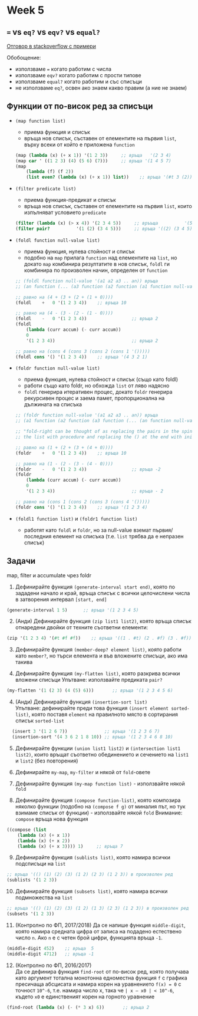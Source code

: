 # Week 5

## `=` vs `eq?` vs `eqv?` vs `equal?`

[Отговор в stackoverflow с примери](https://stackoverflow.com/questions/16299246/what-is-the-difference-between-eq-eqv-equal-and-in-scheme)

Обобощение:

- използваме `=` когато работим с числа
- използваме `eqv?` когато работим с прости типове
- използваме `equal?` когато работим и със списъци
- не използваме `eq?`, oсвен ако знаем какво правим (а ние не знаем)

## Функции от по-висок ред за списъци

- `(map function list)`
  - приема функция и списък
  - връща нов списък, съставен от елементите на първия `list`, върху всеки от който е приложена `function`

  ```scheme
  (map (lambda (x) (+ x 1)) '(1 2 3))     ;; връща   '(2 3 4)
  (map car ' ((1 2 3) (4) (5 6) (7)))     ;; връща '(1 4 5 7)
  (map
      (lambda (f) (f 2))
      (list even? (lambda (x) (+ x 1)) list))    ;; връща '(#t 3 (2))
  ```

- `(filter predicate list)`
  - приема функция-предикат и списък
  - връща нов списък, съставен от елементите на първия `list`, които изпълняват условието `predicate`

  ```scheme
  (filter (lambda (x) (> x 4)) '(2 3 4 5))     ;; връъща          '(5)
  (filter pair?          '(1 (2) (3 4 5)))     ;; връща '((2) (3 4 5))
  ```

- `(foldl function null-value list)`
  - приема функция, нулева стойност и списък
  - подобно на `map` прилага `function` над елементите на `list`, но докато `map` комбинира резултатите в нов списък, `foldl` ги комбинира по произволен начин, определен от `function`

  ```scheme
  ;; (foldl function null-value '(a1 a2 a3 .. an)) връща
  ;; (an function (... (a3 function (a2 function (a1 function null-value)))))

  ;; равно на (4 + (3 + (2 + (1 + 0))))
  (foldl    +   0 '(1 2 3 4))    ;; връща 10

  ;; равно на (4 - (3 - (2 - (1 - 0))))
  (foldl    -   0 '(1 2 3 4))                 ;; връща 2
  (foldl
      (lambda (curr accum) (- curr accum))
      0
      '(1 2 3 4))                             ;; връща 2

  ;; равно на (cons 4 (cons 3 (cons 2 (cons 1 '()))))
  (foldl cons '() '(1 2 3 4))    ;; връща '(4 3 2 1)

  ```

- `(foldr function null-value list)`
  - приема функция, нулева стойност и списък (също като foldl)
  - работи също като foldr, но обхожда `list` от ляво надясно
  - `foldl` генерира итеративен процес, докато `foldr` генерира рекурсивен процес и заема памет, пропорционална на дължината на списъка

  ```scheme
  ;; (foldr function null-value '(a1 a2 a3 .. an)) връща
  ;; (a1 function (a2 function (a3 function (... (an function null-value)))))

  ;; "fold-right can be thought of as replacing the pairs in the spine of  
  ;; the list with procedure and replacing the () at the end with initial"

  ;; равно на (1 + (2 + (3 + (4 + 0))))
  (foldr    +   0 '(1 2 3 4))    ;; връща 10

  ;; равно на (1 - (2 - (3 - (4 - 0))))
  (foldr    -   0 '(1 2 3 4))                 ;; връща -2
  (foldr
      (lambda (curr accum) (- curr accum))
      0
      '(1 2 3 4))                             ;; връща - 2

  ;; равно на (cons 1 (cons 2 (cons 3 (cons 4 '()))))
  (foldr cons '() '(1 2 3 4))    ;; връща '(1 2 3 4)
  ```

- `(foldl1 function list)` и `(foldr1 function list)`
  - работят като `foldl` и `foldr`, но за null-value вземат първия/последния елемент на списъка (т.е. `list` трябва да е непразен списък)

## Задачи

map, filter и accumulate чрез foldr

1. Дефинирайте функция `(generate-interval start end)`, която по зададени начало и край, връща списък с всички целочислени числа в затворения интервал `[start, end] `

  ```scheme
  (generate-interval 1 5)      ;; връща '(1 2 3 4 5)
  ```

2. (Анди) Дефинирайте функция `(zip list1 list2)`, която връща списък отнаредени двойки от техните съответни елементи:

  ```scheme
  (zip '(1 2 3 4) '(#t #f #f))    ;; връща '((1 . #t) (2 . #f) (3 . #f))
  ```

3. Дефинирайте функция `(member-deep? element list)`, която работи като `member?`, но търси елемента и във вложените списъци, ако има такива

4. Дефинирайте функция `(my-flatten list)`, която разкрива всички вложени списъци
Упътване: използвайте предиката `pair?`

  ```scheme
  (my-flatten '(1 (2 3) (4 (5) 6)))       ;; връща '(1 2 3 4 5 6)
  ```

4. (Анди) Дефинирайте функция `(insertion-sort list)`  
Упътване: дефинирайте преди това функция `(insert element sorted-list)`, която поставя `element` на правилното място в сортирания списък `sorted-list`

  ```scheme
    (insert 3 '(1 2 6 7))              ;; връща '(1 2 3 6 7)
    (insertion-sort '(4 3 6 2 1 8 10)) ;; връща '(1 2 3 4 6 8 10)
  ```

5. Дефинирайте функции `(union list1 list2)` и `(intersection list1 list2)`, които връщат съответно обединението и сечението на `list1` и `list2` (без повторения)

6. Дефинирайте `my-map`, `my-filter` и някой от `fold`-овете

7. Дефинирайте функция `(my-map function list)` - използвайте някой `fold`

8. Дефинирайте функция `(compose function-list)`, която композира няколко функции (подобно на `(compose f g)` oт миналия път, но тук взимаме списък от функции) - използвайте някой `fold`
Внимание: `compose` връща нова функция

  ```scheme
  ((compose (list
      (lambda (x) (+ x 1))
      (lambda (x) (+ x 2))
      (lambda (x) (+ x 3)))) 1)     ;; връща 7
  ```

9. Дефинирайте функция `(sublists list)`, която намира всички подсписъци на `list`

  ```scheme
  ;; връща '(() (1) (2) (3) (1 2) (2 3) (1 2 3)) в произволен ред
  (sublists '(1 2 3))
  ```

10. Дефинирайте функция `(subsets list)`, която намира всички подмножества на `list`

  ```scheme
  ;; връща '(() (1) (2) (3) (1 2) (1 3) (2 3) (1 2 3)) в произволен ред
  (subsets '(1 2 3))
  ```

11. (Контролно по ФП, 2017/2018)
Да се напише функция `middle-digit`, която намира средната цифра от записа на подадено естествено число `n`. Ако `n` е с четен брой цифри, функцията връща `-1`.

  ```scheme
  (middle-digit 452)    ;; връща  5
  (middle-digit 4712)   ;; връща -1
  ```

12. (Контролно по ФП, 2016/2017)  
Да се дефинира функция `find-root` от по-висок ред, която получава като аргумент тотална монотонна едноместна функция `f` с графика пресичаща абсцисата и намира корен на уравнението `f(x) = 0` с точност `10^-6`, т.е. намира число x, така че
`| x – x0 | < 10^-6`, където `x0` е единственият корен на горното уравнение

  ```scheme
  (find-root (lambda (x) (- (* 3 x) 6))       ;; връща 2
  ```

